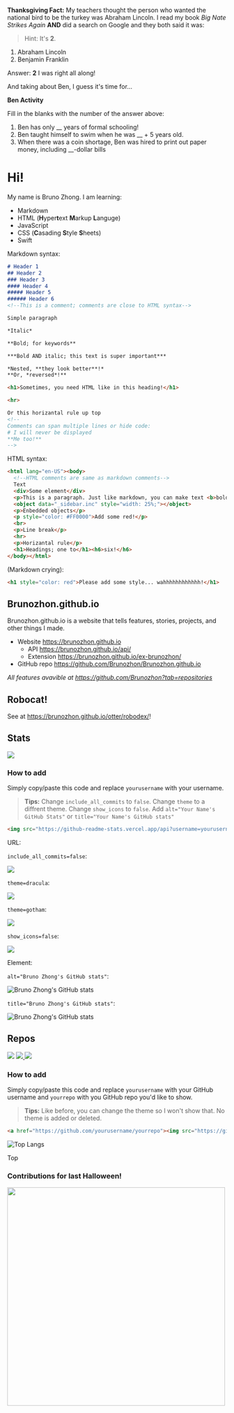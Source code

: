 **Thanksgiving Fact:** My teachers thought the person who wanted the national bird to be the turkey was Abraham Lincoln. I read my book *Big Nate Strikes Again* **AND** did a search on Google and they both said it was:

> Hint: It's **2**.

1. Abraham Lincoln
2. Benjamin Franklin

Answer: **2** I was right all along!

And taking about Ben, I guess it's time for...

**Ben Activity**

Fill in the blanks with the number of the answer above:

1. Ben has only \_\_ years of formal schooling!
2. Ben taught himself to swim when he was \_\_ + 5 years old.
3. When there was a coin shortage, Ben was hired to print out paper money, including \_\_-dollar bills

# Hi!

My name is Bruno Zhong. I am learning:

- Markdown
- HTML (**H**yper**t**ext **M**arkup **L**anguge)
- JavaScript
- CSS (**C**asading **S**tyle **S**heets)
- Swift

Markdown syntax:

```markdown
# Header 1
## Header 2
### Header 3
#### Header 4
##### Header 5
###### Header 6
<!--This is a comment; comments are close to HTML syntax-->

Simple paragraph

*Italic*

**Bold; for keywords**

***Bold AND italic; this text is super important***

*Nested, **they look better**!*
**Or, *reversed*!**

<h1>Sometimes, you need HTML like in this heading!</h1>

<hr> 

Or this horizantal rule up top
<!--
Comments can span multiple lines or hide code:
# I will never be displayed
**Me too!**
-->
```
HTML syntax:
```html
<html lang="en-US"><body>
  <!--HTML comments are same as markdown comments-->
  Text
  <div>Some element</div>
  <p>This is a paragraph. Just like markdown, you can make text <b>bold</b> or <i>italic</i>! <b><i>You can nest them</i></b>!</p>
  <object data="_sidebar.inc" style="width: 25%;"></object>
  <p>Enbedded objects</p>
  <p style="color: #FF0000">Add some red!</p>
  <br>
  <p>Line break</p>
  <hr>
  <p>Horizantal rule</p>
  <h1>Headings; one to</h1><h6>six!</h6>
</body></html>
```
(Markdown crying):
```markdown
<h1 style="color: red">Please add some style... wahhhhhhhhhhhh!</h1>
```

## Brunozhon.github.io

Brunozhon.github.io is a website that tells features, stories, projects, and other things I made. 

- Website <https://brunozhon.github.io>
  - API <https://brunozhon.github.io/api/>
  - Extension <https://brunozhon.github.io/ex-brunozhon/>
- GitHub repo <https://github.com/Brunozhon/Brunozhon.github.io>

*All features avavible at <https://github.com/Brunozhon?tab=repositories>*

## Robocat!

See at <https://brunozhon.github.io/otter/robodex/>!


## Stats

<img src="https://github-readme-stats.vercel.app/api?username=Brunozhon&show_icons=true&theme=radical&include_all_commits=true">

### How to add

Simply copy/paste this code and replace `yourusername` with your username.

> **Tips:**
> Change `include_all_commits` to `false`.
> Change `theme` to a diffrent theme.
> Change `show_icons` to `false`.
> Add `alt="Your Name's GitHub Stats"` or `title="Your Name's GitHub stats"`

```html
<img src="https://github-readme-stats.vercel.app/api?username=yourusername&show_icons=true&theme=radical&include_all_commits=true" alt="Your Username's GitHub stats">
```

URL:

`include_all_commits=false`:

<img src="https://github-readme-stats.vercel.app/api?username=Brunozhon&show_icons=true&theme=radical&include_all_commits=false">

`theme=dracula`:

<img src="https://github-readme-stats.vercel.app/api?username=Brunozhon&show_icons=true&theme=dracula&include_all_commits=true">

`theme=gotham`:

<img src="https://github-readme-stats.vercel.app/api?username=Brunozhon&show_icons=true&theme=gotham&include_all_commits=true">

`show_icons=false`:

<img src="https://github-readme-stats.vercel.app/api?username=Brunozhon&show_icons=false&theme=radical&include_all_commits=true">

Element:

`alt="Bruno Zhong's GitHub stats"`:

<img src="https://github-readme-stats.vercel.app/api?username=Brunozhon&show_icons=true&theme=radical&include_all_commits=true" alt="Bruno Zhong's GitHub stats">

`title="Bruno Zhong's GitHub stats"`:

<img src="https://github-readme-stats.vercel.app/api?username=Brunozhon&show_icons=true&theme=radical&include_all_commits=true" title="Bruno Zhong's GitHub stats">

## Repos

<a href="https://github.com/Brunozhon/Brunozhon.github.io"><img src="https://github-readme-stats.vercel.app/api/pin/?username=Brunozhon&repo=Brunozhon.github.io&theme=radical" /></a>
<a href="https://github.com/Brunozhon/great-adventure"><img src="https://github-readme-stats.vercel.app/api/pin/?username=Brunozhon&repo=great-adventure&theme=radical" />
<a href="https://github.com/Brunozhon/games"><img src="https://github-readme-stats.vercel.app/api/pin/?username=Brunozhon&repo=games&theme=radical" /></a>

### How to add

Simply copy/paste this code and replace `yourusername` with your GitHub username and `yourrepo` with you GitHub repo you'd like to show.

> **Tips:**
> Like before, you can change the theme so I won't show that.
> No theme is added or deleted.

```html
<a href="https://github.com/yourusername/yourrepo"><img src="https://github-readme-stats.vercel.app/api/pin/?username=yourusername&repo=yourrepo&theme=radical" /></a>
```

![Top Langs](https://github-readme-stats.vercel.app/api/top-langs/?username=Brunozhon&langs_count=10)

Top

### Contributions for last Halloween!

<a href="https://github.com/Brunozhon">
  <img src="https://user-images.githubusercontent.com/69879040/139585765-eab79878-a345-4354-a24b-f80288779da5.jpeg" width="500" />
</a>
